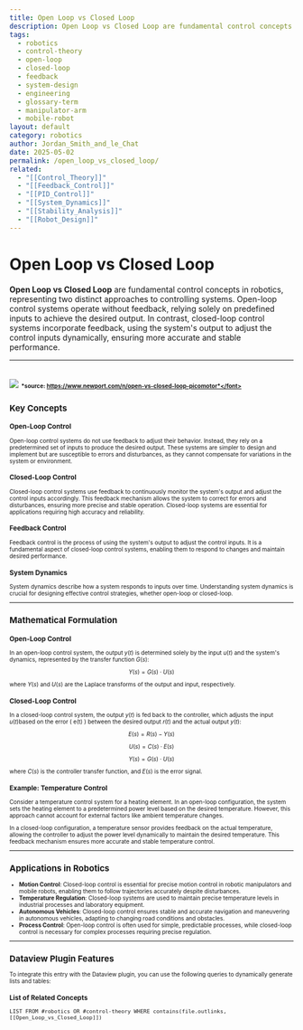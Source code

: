 ```yaml
---
title: Open Loop vs Closed Loop
description: Open Loop vs Closed Loop are fundamental control concepts in robotics, representing two distinct approaches to controlling systems, with and without feedback.
tags:
  - robotics
  - control-theory
  - open-loop
  - closed-loop
  - feedback
  - system-design
  - engineering
  - glossary-term
  - manipulator-arm
  - mobile-robot
layout: default
category: robotics
author: Jordan_Smith_and_le_Chat
date: 2025-05-02
permalink: /open_loop_vs_closed_loop/
related:
  - "[[Control_Theory]]"
  - "[[Feedback_Control]]"
  - "[[PID_Control]]"
  - "[[System_Dynamics]]"
  - "[[Stability_Analysis]]"
  - "[[Robot_Design]]"
---
```


# Open Loop vs Closed Loop

**Open Loop vs Closed Loop** are fundamental control concepts in robotics, representing two distinct approaches to controlling systems. Open-loop control systems operate without feedback, relying solely on predefined inputs to achieve the desired output. In contrast, closed-loop control systems incorporate feedback, using the system's output to adjust the control inputs dynamically, ensuring more accurate and stable performance.

---
<img src="https://www.newport.com/mam/celum/celum_assets/np/Picomotor_Figure_1_600w.gif"></img>
<font size=1>*source: https://www.newport.com/n/open-vs-closed-loop-picomotor*</font>
---

## Key Concepts

### Open-Loop Control

Open-loop control systems do not use feedback to adjust their behavior. Instead, they rely on a predetermined set of inputs to produce the desired output. These systems are simpler to design and implement but are susceptible to errors and disturbances, as they cannot compensate for variations in the system or environment.

### Closed-Loop Control

Closed-loop control systems use feedback to continuously monitor the system's output and adjust the control inputs accordingly. This feedback mechanism allows the system to correct for errors and disturbances, ensuring more precise and stable operation. Closed-loop systems are essential for applications requiring high accuracy and reliability.

### Feedback Control

Feedback control is the process of using the system's output to adjust the control inputs. It is a fundamental aspect of closed-loop control systems, enabling them to respond to changes and maintain desired performance.

### System Dynamics

System dynamics describe how a system responds to inputs over time. Understanding system dynamics is crucial for designing effective control strategies, whether open-loop or closed-loop.

---

## Mathematical Formulation

### Open-Loop Control

In an open-loop control system, the output $y(t)$ is determined solely by the input $u(t)$ and the system's dynamics, represented by the transfer function $G(s)$:

$$
Y(s) = G(s) \cdot U(s)
$$

where $Y(s)$ and $U(s)$ are the Laplace transforms of the output and input, respectively.

### Closed-Loop Control

In a closed-loop control system, the output $y(t)$ is fed back to the controller, which adjusts the input $u(t)$based on the error \( e(t) \) between the desired output $r(t)$ and the actual output $y(t)$:

$$
E(s) = R(s) - Y(s)
$$

$$
U(s) = C(s) \cdot E(s)
$$

$$
Y(s) = G(s) \cdot U(s)
$$

where $C(s)$ is the controller transfer function, and $E(s)$ is the error signal.

### Example: Temperature Control

Consider a temperature control system for a heating element. In an open-loop configuration, the system sets the heating element to a predetermined power level based on the desired temperature. However, this approach cannot account for external factors like ambient temperature changes.

In a closed-loop configuration, a temperature sensor provides feedback on the actual temperature, allowing the controller to adjust the power level dynamically to maintain the desired temperature. This feedback mechanism ensures more accurate and stable temperature control.

---

## Applications in Robotics

- **Motion Control**: Closed-loop control is essential for precise motion control in robotic manipulators and mobile robots, enabling them to follow trajectories accurately despite disturbances.
- **Temperature Regulation**: Closed-loop systems are used to maintain precise temperature levels in industrial processes and laboratory equipment.
- **Autonomous Vehicles**: Closed-loop control ensures stable and accurate navigation and maneuvering in autonomous vehicles, adapting to changing road conditions and obstacles.
- **Process Control**: Open-loop control is often used for simple, predictable processes, while closed-loop control is necessary for complex processes requiring precise regulation.

---

## Dataview Plugin Features

To integrate this entry with the Dataview plugin, you can use the following queries to dynamically generate lists and tables:

### List of Related Concepts

```dataview
LIST FROM #robotics OR #control-theory WHERE contains(file.outlinks, [[Open_Loop_vs_Closed_Loop]])
